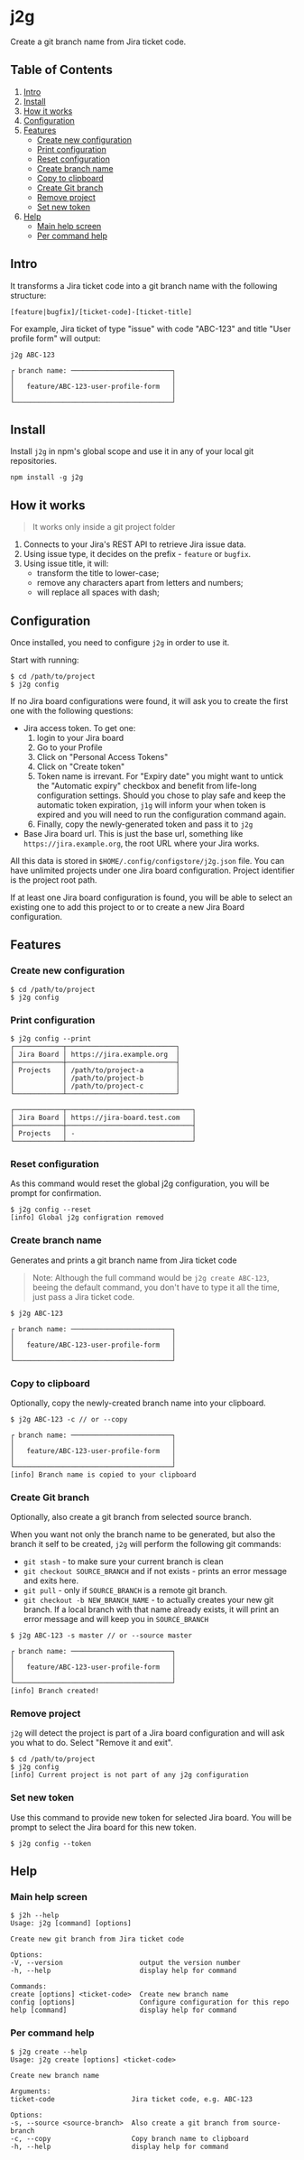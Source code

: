 # j2g

Create a git branch name from Jira ticket code. 

## Table of Contents
1. [Intro](#intro)
2. [Install](#install)
3. [How it works](#how-it-works)
4. [Configuration](#configuration)
5. [Features](#features)
    - [Create new configuration](#create-new-configuration)
    - [Print configuration](#print-configuration)
    - [Reset configuration](#reset-configuration)
    - [Create branch name](#create-branch-name)
    - [Copy to clipboard](#copy-to-clipboard)
    - [Create Git branch](#create-git-branch)
    - [Remove project](#remove-project)
    - [Set new token](#set-new-token)
6. [Help](#help)
    - [Main help screen](#main-help-screen)
    - [Per command help](#per-command-help)

<a name="intro"></a>
## Intro
It transforms a Jira ticket code into a git branch name with the following structure:

```
[feature|bugfix]/[ticket-code]-[ticket-title]
```

For example, Jira ticket of type "issue" with code "ABC-123" and title "User profile form" will output:

```
j2g ABC-123

┌ branch name: ─────────────────────────┐
│                                       │
│   feature/ABC-123-user-profile-form   │
│                                       │
└───────────────────────────────────────┘
```

<a name="install"></a>
## Install

Install `j2g` in npm's global scope and use it in any of your local git repositories.

```
npm install -g j2g
```

<a name="how-it-works"></a>
## How it works

> It works only inside a git project folder

1. Connects to your Jira's REST API to retrieve Jira issue data.
2. Using issue type, it decides on the prefix - `feature` or `bugfix`.
3. Using issue title, it will:
    - transform the title to lower-case;
    - remove any characters apart from letters and numbers;
    - will replace all spaces with dash;

<a name="configuration"></a>
## Configuration

Once installed, you need to configure `j2g` in order to use it. 

Start with running:

```
$ cd /path/to/project
$ j2g config
```
If no Jira board configurations were found, it will ask you to create the first one with the following questions: 
- Jira access token. To get one: 
    1. login to your Jira board
    2. Go to your Profile
    3. Click on "Personal Access Tokens"
    4. Click on "Create token"
    5. Token name is irrevant. For "Expiry date" you might want to untick the 
    "Automatic expiry" checkbox and benefit from life-long configuration settings. 
    Should you chose to play safe and keep the automatic token expiration, `j1g` 
    will inform your when token is expired and you will need to run the configuration command again.
    6. Finally, copy the newly-generated token and pass it to `j2g`
- Base Jira board url. This is just the base url, something like `https://jira.example.org`, 
the root URL where your Jira works.

All this data is stored in `$HOME/.config/configstore/j2g.json` file. You can have unlimited projects 
under one Jira board configuration. Project identifier is the project root path.

If at least one Jira board configuration is found, you will be able to select an existing one to add this 
project to or to create a new Jira Board configuration. 

<a name="features"></a>
## Features

<a name="create-new-configuration"></a>
### Create new configuration
```
$ cd /path/to/project
$ j2g config
```


<a name="print-configuration"></a>
### Print configuration

```
$ j2g config --print
┌────────────┬───────────────────────────┐
│ Jira Board │ https://jira.example.org  │
├────────────┼───────────────────────────┤
│ Projects   │ /path/to/project-a        │
│            │ /path/to/project-b        │
│            │ /path/to/project-c        │
└────────────┴───────────────────────────┘

┌────────────┬───────────────────────────────┐
│ Jira Board │ https://jira-board.test.com   │
├────────────┼───────────────────────────────┤
│ Projects   │ -                             │
└────────────┴───────────────────────────────┘
```

<a name="reset-configuration"></a>
### Reset configuration

As this command would reset the global j2g configuration, you will be prompt for confirmation.

```
$ j2g config --reset
[info] Global j2g configration removed
```


### Create branch name
<a name="create-branch-name"></a>

Generates and prints a git branch name from Jira ticket code  

> Note: Although the full command would be `j2g create ABC-123`, beeing the default 
command, you don't have to type it all the time, just pass a Jira ticket code.  

```
$ j2g ABC-123

┌ branch name: ─────────────────────────┐
│                                       │
│   feature/ABC-123-user-profile-form   │
│                                       │
└───────────────────────────────────────┘
```


### Copy to clipboard
<a name="copy-to-clipboard"></a>

Optionally, copy the newly-created branch name into your clipboard.
   
```
$ j2g ABC-123 -c // or --copy

┌ branch name: ─────────────────────────┐
│                                       │
│   feature/ABC-123-user-profile-form   │
│                                       │
└───────────────────────────────────────┘
[info] Branch name is copied to your clipboard
```

### Create Git branch
<a name="create-git-branch"></a>

Optionally, also create a git branch from selected source branch.  
    
When you want not only the branch name to be generated, but also the branch it self to be 
created, `j2g` will perform the following git commands:  

- `git stash` - to make sure your current branch is clean
- `git checkout SOURCE_BRANCH` and if not exists - prints an error message and exits here.
- `git pull` - only if `SOURCE_BRANCH` is a remote git branch.
- `git checkout -b NEW_BRANCH_NAME` - to actually creates your new git branch. If a local 
branch with that name already exists, it will print an error message and will keep you in 
`SOURCE_BRANCH`

```
$ j2g ABC-123 -s master // or --source master

┌ branch name: ─────────────────────────┐
│                                       │
│   feature/ABC-123-user-profile-form   │
│                                       │
└───────────────────────────────────────┘
[info] Branch created!
```


### Remove project  
<a name="remove-project"></a>

`j2g` will detect the project is part of a Jira board configuration and will ask you what to do. Select "Remove it and exit".

```
$ cd /path/to/project
$ j2g config
[info] Current project is not part of any j2g configuration
```

### Set new token 
<a name="set-new-token"></a>

Use this command to provide new token for selected Jira board. You will be prompt to select the Jira board for this new token.

```
$ j2g config --token
```

## Help
<a name="help"></a>

### Main help screen
<a name="main-help-screen"></a>

```
$ j2h --help
Usage: j2g [command] [options]

Create new git branch from Jira ticket code

Options:
-V, --version                   output the version number
-h, --help                      display help for command

Commands:
create [options] <ticket-code>  Create new branch name
config [options]                Configure configuration for this repo
help [command]                  display help for command
```

### Per command help
<a name="per-command-help"></a>


```
$ j2g create --help
Usage: j2g create [options] <ticket-code>

Create new branch name

Arguments:
ticket-code                   Jira ticket code, e.g. ABC-123

Options:
-s, --source <source-branch>  Also create a git branch from source-branch
-c, --copy                    Copy branch name to clipboard
-h, --help                    display help for command
```